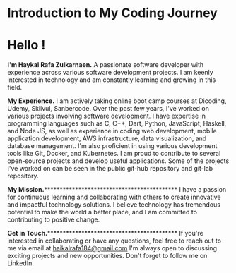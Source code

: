 # Introduction to My Coding Journey
# Hello !
**I'm Haykal Rafa Zulkarnaen.**
A passionate software developer with experience across various software development projects. I am keenly interested in technology and am constantly learning and growing in this field.

**My Experience.**
I am actively taking online boot camp courses at Dicoding, Udemy, Skilvul, Sanbercode. Over the past few years, I've worked on various projects involving software development. I have expertise in programming languages such as C, C++, Dart, Python, JavaScript, Haskell, and Node JS, as well as experience in coding web development, mobile application development, AWS infrastructure, data visualization, and database management. I'm also proficient in using various development tools like Git, Docker, and Kubernetes. I am proud to contribute to several open-source projects and develop useful applications. Some of the projects I've worked on can be seen in the public git-hub repository and git-lab repository.

**My Mission.*********************************************
I have a passion for continuous learning and collaborating with others to create innovative and impactful technology solutions. I believe technology has tremendous potential to make the world a better place, and I am committed to contributing to positive change.

**Get in Touch.********************************************
If you're interested in collaborating or have any questions, feel free to reach out to me via email at haikalrafa184@gmail.com I'm always open to discussing exciting projects and new opportunities. Don't forget to follow me on LinkedIn.
